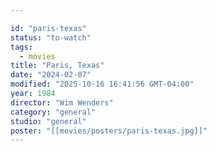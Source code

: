```yaml
---

id: "paris-texas"
status: "to-watch"
tags:
  - movies
title: "Paris, Texas"
date: "2024-02-07"
modified: "2025-10-16 16:41:56 GMT-04:00"
year: 1984
director: "Wim Wenders"
category: "general"
studio: "general"
poster: "[[movies/posters/paris-texas.jpg]]"
---
```

